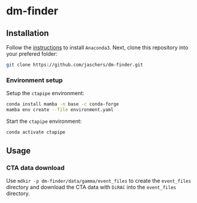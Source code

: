 # dm-finder
## Installation
Follow the [instructions](https://docs.anaconda.com/anaconda/install/linux/) to install ``Anaconda3``. Next, clone this repository into your prefered folder:

```sh
git clone https://github.com/jaschers/dm-finder.git
```

### Environment setup
Setup the ``ctapipe`` environment:

```sh
conda install mamba -n base -c conda-forge
mamba env create --file environment.yaml
```

Start the ``ctapipe`` environment:

```sh
conda activate ctapipe
```
## Usage

### CTA data download
Use ``mdkir -p dm-finder/data/gamma/event_files`` to create the ``event_files`` directory and download the CTA data with ``DiRAC`` into the ``event_files`` directory. 
